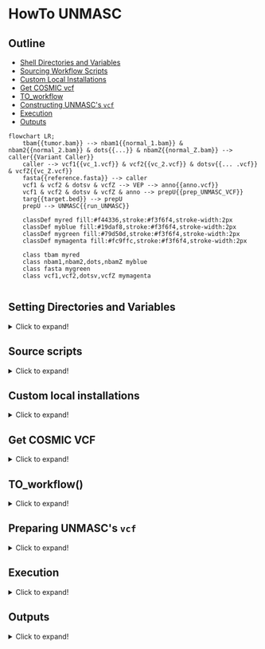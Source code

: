 # HowTo UNMASC

## Outline

* [Shell Directories and Variables](https://github.com/pllittle/UNMASC/blob/main/workflow/inputs.md#setting-directories-and-variables)
* [Sourcing Workflow Scripts](https://github.com/pllittle/UNMASC/blob/main/workflow/inputs.md#source-scripts)
* [Custom Local Installations](https://github.com/pllittle/UNMASC/blob/main/workflow/inputs.md#custom-local-installations)
* [Get COSMIC vcf](https://github.com/pllittle/UNMASC/blob/main/workflow/inputs.md#get-cosmic-vcf)
* [TO_workflow](https://github.com/pllittle/UNMASC/blob/main/workflow/inputs.md#to_workflow)
* [Constructing UNMASC's `vcf`](https://github.com/pllittle/UNMASC/blob/main/workflow/inputs.md#preparing-unmascs-vcf)
* [Execution](https://github.com/pllittle/UNMASC/blob/main/workflow/inputs.md#execution)
* [Outputs](https://github.com/pllittle/UNMASC/blob/main/workflow/inputs.md#outputs)

```mermaid
flowchart LR;
	tbam{{tumor.bam}} --> nbam1{{normal_1.bam}} & nbam2{{normal_2.bam}} & dots{{...}} & nbamZ{{normal_Z.bam}} --> caller{{Variant Caller}}
	caller --> vcf1{{vc_1.vcf}} & vcf2{{vc_2.vcf}} & dotsv{{... .vcf}} & vcfZ{{vc_Z.vcf}}
	fasta{{reference.fasta}} --> caller
	vcf1 & vcf2 & dotsv & vcfZ --> VEP --> anno{{anno.vcf}}
	vcf1 & vcf2 & dotsv & vcfZ & anno --> prepU{{prep_UNMASC_VCF}}
	targ{{target.bed}} --> prepU
	prepU --> UNMASC{{run_UNMASC}}
	
	classDef myred fill:#f44336,stroke:#f3f6f4,stroke-width:2px
	classDef myblue fill:#19daf8,stroke:#f3f6f4,stroke-width:2px
	classDef mygreen fill:#79d50d,stroke:#f3f6f4,stroke-width:2px
	classDef mymagenta fill:#fc9ffc,stroke:#f3f6f4,stroke-width:2px
	
	class tbam myred
	class nbam1,nbam2,dots,nbamZ myblue
	class fasta mygreen
	class vcf1,vcf2,dotsv,vcfZ mymagenta
	
```

## Setting Directories and Variables

<details>
<summary>Click to expand!</summary>

Below are fixed variables to specify.

```Shell
gatk_dir=; [ -z "$gatk_dir" ] \
	&& echo "Set gatk_dir, GATK directory" >&2 \
	&& return 1

git_dir=; [ -z "$git_dir" ] \
	&& echo "Set git_dir, location to store GitHub repos" >&2 \
	&& return 1
[ ! -d $git_dir ] && mkdir $git_dir

stk2_dir=; [ -z "$stk2_dir" ] \
	&& echo "Set stk2_dir, location of Strelka2 dir!" >&2 \
	&& return 1

vep_dir=; [ -z "$vep_dir" ] \
	&& echo "Set vep_dir, VEP directory" >&2 \
	&& return 1

vep_rel=; [ -z "$vep_rel" ] \
	&& echo "Set vep_rel, VEP release number, preferably 105 with GRCh37 and GRCh38 supported" >&2 \
	&& return 1

vep_cache=; [ -z "$vep_cache" ] \
	&& echo "Set vep_cache, VEP homo_sapiens cache, should be vep, refseq, or merged" >&2 \
	&& return 1

hts_dir=; [ -z "$hts_dir" ] \
	&& echo "Set hts_dir, the HTS directory" >&2 \
	&& return 1

cosm_dir=; [ -z "$cosm_dir" ] \
	&& echo "Set cosm_dir, directory containing COSMIC vcf" >&2 \
	&& return 1

cosm_ver; [ -z "$cosm_ver" ] \
	&& echo "Set cosm_ver, COSMIC version number, e.g. 95" >&2 \
	&& return 1

fasta_fn=; [ -z "$fasta_fn" ] \
	&& echo "Set fasta_fn, the reference FASTA" >&2 \
	&& return 1

nthreads=; [ -z "$nthreads" ] \
	&& echo "Set nthreads, number of threads or cores" >&2 \
	&& return 1

genome=; [ -z "$genome" ] \
	&& echo "Set genome, like GRCh37 or GRCh38" >&2 \
	&& return 1

```

Sample-specific Variables

```Shell
out_dir=; [ -z "$out_dir" ] \
	&& echo "Set out_dir, output directory" >&2 \
	&& return 1

nbams=; [ -z "$nbams" ] \
	&& echo "Set nbams, file listing all normal bam full paths" >&2 \
	&& return 1
echo -e "Detected $(cat $nbams | wc -l) normal controls." >&2

tbam=; [ -z "$tbam" ] \
	&& echo "Set tbam, tumor bam full path" >&2 \
	&& return 1

```

</details>

## Source scripts

<details>
<summary>Click to expand!</summary>

You are welcome to install your own programs and dependencies. I have
provided below the steps and scripts I use to automate the programs 
related to UNMASC.

```Shell
# Pull my functions

cd $git_dir
[ ! -d baSHic ] && git clone https://github.com/pllittle/baSHic.git >&2
[ -d baSHic ] && cd baSHic && git pull >&2

cd $git_dir
[ ! -d UNMASC ] && git clone https://github.com/pllittle/UNMASC.git >&2
[ -d UNMASC ] && cd UNMASC && git pull >&2

# Source functions

. $git_dir/baSHic/scripts/genomic.sh
[ ! $? -eq 0 ] && echo "Some error in sourcing genomic.sh" >&2 && return 1

. $git_dir/UNMASC/workflow/tumor_only.sh
[ ! $? -eq 0 ] && echo "Some error in sourcing tumor_only.sh" >&2 && return 1

```

</details>

## Custom local installations

<details>
<summary>Click to expand!</summary>

* gcc, libtool, perl, bzip2, xz, zlib, curl, expat, db,
* HTSlib, VEP, Strelka2

One can control where these programs are installed by adding `-a $apps_dir`
to the code below. `apps_dir` is just wherever you would like to install these programs.

```Shell
install_gcc
install_libtool
install_perl
install_bzip2
install_xz
install_zlib
install_curl
install_expat
install_db
install_htslib
install_VEP -r $vep_rel
install_strelka2

```

If you rely on these functions for installations, these will determine 
`hts_dir`, `stk2_dir`, and `vep_dir` definitions.

</details>

## Get COSMIC VCF

<details>
<summary>Click to expand!</summary>

Run the following code to obtain the appropriate COSMIC VCF.
The function below will prompt the user to input COSMIC website's login
and password. The generated file is needed for `TO_workflow()` below.

```Shell
get_COSMIC_canonical -g $genome \
	-v $cosm_ver -h $hts_dir \
	-c $cosm_dir

```

The function definition is located 
[here](https://github.com/pllittle/baSHic/blob/main/scripts/genomic.sh#L480).

</details>

## TO_workflow()

<details>
<summary>Click to expand!</summary>

Currently, `TO_workflow` is designed for `Strelka2` and `VEP`. If others have
alternate workflows, you are welcome to inspect this function's 
[definitions](https://github.com/pllittle/UNMASC/blob/main/workflow/tumor_only.sh#L10)
to extract specific steps to execute :smile:.

```Shell
TO_workflow -c $nthreads -f $fasta_fn -g $genome \
	-d $cosm_dir -e $cosm_ver -h $hts_dir -k $gatk_dir \
	-n $nbams -o $out_dir -s $stk2_dir -t $tbam \
	-v $vep_dir -r $vep_rel -a $vep_cache

```

</details>

## Preparing UNMASC's `vcf`

<details>
<summary>Click to expand!</summary>

Assuming `UNMASC` is successfully installed and the above `TO_workflow()` was
run successfully, the instructions below describes the inputs to construct 
UNMASC's main input `vcf`. Otherwise, the user needs to construct `vcf` ensuring
all required columns are available and formatted correctly (refer to 
`?UNMASC::run_UNMASC`).

* `outdir` String instructing where UNMASC outputs should be stored. Notice
this is different from the Shell variable `out_dir` from above.
* `DAT` A R data.frame containing `FILENAME` for full path to each 
control VCF and `STUDYNUMBER` to identify each normal control.
* `FILTER` R list used to specify some liberal pre-filtering of loci
based on total read depth and quality score. 
* `target_fn` String containing the full path to a target BED file
with tab-delimited columns with headers `Chr` (e.g. chr1), 
`Start` (start position), and `End` (end position).
* `anno_fn` String containing the full path to the annotated vcf file.
If `TO_workflow()` was used, the R string `anno_fn` is 
`$out_dir/allvar_ann.vcf.gz`.
* `nlines` Positive integer specifying how many lines into the `anno_fn`
to initially read in to determine if its formatting matches what 
`prep_UNMASC_VCF()` is expecting.
* `ncores` Positive integer specifying how many threads/cores are available.
This is used here to reduce the computational time to import each control VCF.
This argument may be more handy if samples underwent WGS or WES sequencing.

```R
vcf = UNMASC::prep_UNMASC_VCF(
	outdir = outdir,
	DAT = DAT,
	FILTER = NULL,
	target_fn = target_fn,
	anno_fn = anno_fn,
	nlines = 100,
	ncores = 1)

```

</details>

## Execution

<details>
<summary>Click to expand!</summary>

Arguments for `run_UNMASC()` with template inputs. 

* `tumorID = "tumor01"`, tumor sample ID
* `outdir = file.path(".",tumorID)`, output location for the tumor sample
* `vcf = vcf`, the data.frame generated by `prep_UNMASC_VCF()`
* `tBAM_fn = "path/to/tumor/bam"`
* `bed_centromere_fn = "path/to/centromere/start/end/bed/file"`, tab-delimited
file without headers with three columns containing contig, start position, 
and end position.
* `dict_chrom_fn = "path/to/chromosome/length/file"`, stored output from 
`samtools view -H tumor.bam`
* `qscore_thres = 30`, Qscore threshold
* `exac_thres = 5e-3`, gnomAD/ExAC population allele frequency threshold for 
germline filtering
* `ad_thres = 5`, alternate depth threshold
* `rd_thres = 10`, total depth threshold
* `cut_BAF = 5e-2`, cutoff for variants to exclude before running segmentation
* `minBQ = 13`, minimum base quality
* `minMQ = 40`, minimum mapping quality
* `eps_thres = 0.5`, noise mixture proportion threshold for determining a H2M 
segment
* `psi_thres = 0.02`, over-dispersion of beta-binomial threshold for determining 
a H2M segment
* `hg = "19"`, labeling for output figures
* `binom = TRUE`, set to `TRUE` to model read counts with binomial distribution. 
Set to `FALSE` to explore over both binomial and beta-binomial distributions
* `gender = NA`, set to `NA` if gender is unknown. Otherwise set to `"MALE"` 
or `"FEMALE"`
* `ncores = 1`, number of threads/cores available, aids with computational runtime 
in extracting strand-specific read counts per locus.

```R
# Package main function
UNMASC::run_UNMASC(
	tumorID = tumorID,
	outdir = outdir,
	vcf = vcf,
	tBAM_fn = tBAM_fn,
	bed_centromere_fn = bed_centromere_fn,
	dict_chrom_fn = dict_chrom_fn,
	qscore_thres = qscore_thres,
	exac_thres = exac_thres,
	ad_thres = ad_thres,
	rd_thres = rd_thres,
	cut_BAF = cut_BAF,
	minBQ = minBQ,
	minMQ = minMQ,
	eps_thres = eps_thres,
	psi_thres = psi_thres,
	hg = hg,
	binom = binom,
	gender = gender,
	ncores = ncores)

```

</details>

## Outputs

<details>
<summary>Click to expand!</summary>

Below are the main outputs from `UNMASC` to determine if
all steps ran smoothly and to assess if the package or 
input files requires debugging. If any of these directories 
or files are missing, check the corresponding Rout file 
for any error or warning messages or flags for low quality 
sample information.

* `image.rds`: Stores the comprehensive inputs for `UNMASC`.
Once this file is created, `run_UNMASC()` skips past the 
time consuming pre-processing of input files. This image 
can be useful for re-producing results and inspecting errors. 
To have a clean restart or reset, first remove this file.
* `nCLUST`: Figures of normal VAF clustering. If three clusters
of normal VAF are not present, the loci supplied to `UNMASC` may
have undergone pre-filtering of the normal VAF.
* `nSEG`: Figures of normal VAF segmentation. This is useful for 
visualizing hard-to-map (H2M) regions and whether or not read counts
should be modeled with a binomial or beta-binomial distribution.
* `tSEG`: Figures of tumor VAF segmentation. This is useful for
assessing the degree of sparsity when characterizing the local germline 
cluster behavior relative to each potential somatic locus. Also
these figures may prove useful for inspecting copy number aberrations
due to allelic imbalance (B allele frequencies deviating from 0.5).
* `tumor_genotype.tsv`: Experimental output. Attempting to 
reverse-genotype an individual based on their tumor genomics. Loci
are annotated with inferred genotypes, H2M status, strand bias, etc. 
to aid in isolating higher quality genotype calls. May be useful
for performing genotype PCA or mapping NGS-based sample data to 
microarray sample data.
* `tumorOnly_VCs.tsv`: `UNMASC`'s tumor-only variant calls with 
comprehensive annotation contained in the `LABEL` column for 
prioritizing variants. Additional columns contain metrics used
to construct the `LABEL` columns annotations such as strand bias,
oxoG artifact, paraffin artifact, H2M status, germline-like loci, 
etc.

</details>
